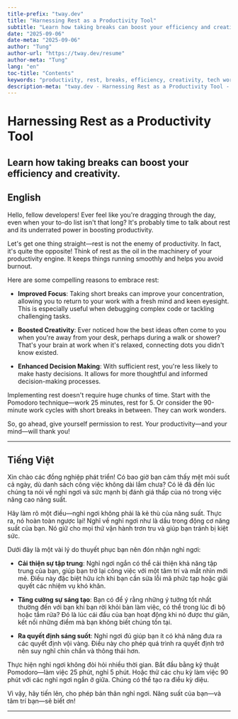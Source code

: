 ```yaml
---
title-prefix: "tway.dev"
title: "Harnessing Rest as a Productivity Tool"
subtitle: "Learn how taking breaks can boost your efficiency and creativity."
date: "2025-09-06"
date-meta: "2025-09-06"
author: "Tung"
author-url: "https://tway.dev/resume"
author-meta: "Tung"
lang: "en"
toc-title: "Contents"
keywords: "productivity, rest, breaks, efficiency, creativity, tech work"
description-meta: "tway.dev - Harnessing Rest as a Productivity Tool - Learn how taking breaks can boost your efficiency and creativity."
---
```


# Harnessing Rest as a Productivity Tool
## Learn how taking breaks can boost your efficiency and creativity.

## English
Hello, fellow developers! Ever feel like you're dragging through the day, even when your to-do list isn't that long? It's probably time to talk about rest and its underrated power in boosting productivity.

Let's get one thing straight—rest is not the enemy of productivity. In fact, it's quite the opposite! Think of rest as the oil in the machinery of your productivity engine. It keeps things running smoothly and helps you avoid burnout.

Here are some compelling reasons to embrace rest:

- **Improved Focus**: Taking short breaks can improve your concentration, allowing you to return to your work with a fresh mind and keen eyesight. This is especially useful when debugging complex code or tackling challenging tasks.

- **Boosted Creativity**: Ever noticed how the best ideas often come to you when you're away from your desk, perhaps during a walk or shower? That's your brain at work when it's relaxed, connecting dots you didn't know existed.

- **Enhanced Decision Making**: With sufficient rest, you're less likely to make hasty decisions. It allows for more thoughtful and informed decision-making processes.

Implementing rest doesn't require huge chunks of time. Start with the Pomodoro technique—work 25 minutes, rest for 5. Or consider the 90-minute work cycles with short breaks in between. They can work wonders.

So, go ahead, give yourself permission to rest. Your productivity—and your mind—will thank you!

---

## Tiếng Việt
Xin chào các đồng nghiệp phát triển! Có bao giờ bạn cảm thấy mệt mỏi suốt cả ngày, dù danh sách công việc không dài lắm chưa? Có lẽ đã đến lúc chúng ta nói về nghỉ ngơi và sức mạnh bị đánh giá thấp của nó trong việc nâng cao năng suất.

Hãy làm rõ một điều—nghỉ ngơi không phải là kẻ thù của năng suất. Thực ra, nó hoàn toàn ngược lại! Nghĩ về nghỉ ngơi như là dầu trong động cơ năng suất của bạn. Nó giữ cho mọi thứ vận hành trơn tru và giúp bạn tránh bị kiệt sức.

Dưới đây là một vài lý do thuyết phục bạn nên đón nhận nghỉ ngơi:

- **Cải thiện sự tập trung**: Nghỉ ngơi ngắn có thể cải thiện khả năng tập trung của bạn, giúp bạn trở lại công việc với một tâm trí và mắt nhìn mới mẻ. Điều này đặc biệt hữu ích khi bạn cần sửa lỗi mã phức tạp hoặc giải quyết các nhiệm vụ khó khăn.

- **Tăng cường sự sáng tạo**: Bạn có để ý rằng những ý tưởng tốt nhất thường đến với bạn khi bạn rời khỏi bàn làm việc, có thể trong lúc đi bộ hoặc tắm rửa? Đó là lúc cái đầu của bạn hoạt động khi nó được thư giãn, kết nối những điểm mà bạn không biết chúng tồn tại.

- **Ra quyết định sáng suốt**: Nghỉ ngơi đủ giúp bạn ít có khả năng đưa ra các quyết định vội vàng. Điều này cho phép quá trình ra quyết định trở nên suy nghĩ chín chắn và thông thái hơn.

Thực hiện nghỉ ngơi không đòi hỏi nhiều thời gian. Bắt đầu bằng kỹ thuật Pomodoro—làm việc 25 phút, nghỉ 5 phút. Hoặc thử các chu kỳ làm việc 90 phút với các nghỉ ngơi ngắn ở giữa. Chúng có thể tạo ra điều kỳ diệu.

Vì vậy, hãy tiến lên, cho phép bản thân nghỉ ngơi. Năng suất của bạn—và tâm trí bạn—sẽ biết ơn!

---